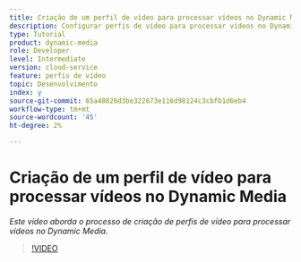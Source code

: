 ```yaml
---
title: Criação de um perfil de vídeo para processar vídeos no Dynamic Media
description: Configurar perfis de vídeo para processar vídeos no Dynamic Media
type: Tutorial
product: dynamic-media
role: Developer
level: Intermediate
version: cloud-service
feature: perfis de vídeo
topic: Desenvolvimento
index: y
source-git-commit: 65a40826d3be322673e116d98124c3cbfb1d6eb4
workflow-type: tm+mt
source-wordcount: '45'
ht-degree: 2%

---
```



# Criação de um perfil de vídeo para processar vídeos no Dynamic Media

*Este vídeo aborda o processo de criação de perfis de vídeo para processar vídeos no Dynamic Media.*

>[!VIDEO](https://video.tv.adobe.com/v/335382?quality=9&learn=on)

